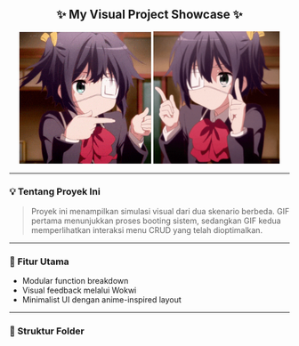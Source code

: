 <h2 align="center">✨ My Visual Project Showcase ✨</h2>

<p align="center">
  <img src="Animated GIF.gif" width="47%" alt="GIF 1">
  <img src="chuunibyou demo koi ga shitai manga GIF.gif" width="45%" alt="GIF 2">
</p>

---

### 💡 Tentang Proyek Ini
> Proyek ini menampilkan simulasi visual dari dua skenario berbeda. GIF pertama menunjukkan proses booting sistem, sedangkan GIF kedua memperlihatkan interaksi menu CRUD yang telah dioptimalkan.

---

### 🔧 Fitur Utama
- Modular function breakdown
- Visual feedback melalui Wokwi
- Minimalist UI dengan anime-inspired layout

---

### 📁 Struktur Folder
